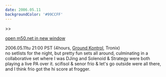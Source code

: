 ```yaml
---
date: 2006.05.11
backgroundColor: '#99CCFF'
---
```


\>>

[open m50.net in new window](http://m50.net/)

2006.05.11tu 21:00 PST (4hours, [Ground Kontrol](http://www.groundkontrol.com/), Tronix)  
no setlists for the night, but pretty fun sets all around, culminating in a collaborative set where I was DJing and Solenoid & Strategy were both playing a live PA over it. scifisol & senor frio & let's go outside were all there, and I think frio got the hi score at frogger.